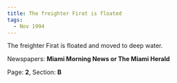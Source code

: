 ```yaml
---  
title: The freighter Firat is floated  
tags:  
  - Nov 1994  
---  
```

  
The freighter Firat is floated and moved to deep water.  
  
Newspapers: **Miami Morning News or The Miami Herald**  
  
Page: **2**, Section: **B** 

